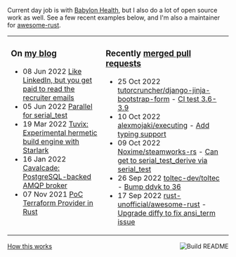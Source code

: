 Current day job is with [Babylon Health](https://github.com/babylonhealth), but I also do a lot of open source work as well. See a few recent examples below, and I'm also a maintainer for [awesome-rust](https://github.com/rust-unofficial/awesome-rust).

<table><tr><td valign="top">

### On [my blog](https://tevps.net/blog)
<!-- blog starts -->
* 08 Jun 2022 [Like LinkedIn, but you get paid to read the recruiter emails](https://tevps.net/blog/2022/06/08/linkedin-with-payment)
* 05 Jun 2022 [Parallel for serial_test](https://tevps.net/blog/2022/06/05/parallel-serial-test)
* 19 Mar 2022 [Tuvix: Experimental hermetic build engine with Starlark](https://tevps.net/blog/2022/03/19/tuvix)
* 16 Jan 2022 [Cavalcade: PostgreSQL-backed AMQP broker](https://tevps.net/blog/2022/01/16/cavalcade-amqp-broker)
* 07 Nov 2021 [PoC Terraform Provider in Rust](https://tevps.net/blog/2021/11/07/poc-terraform-provider-rust)
<!-- blog ends -->

</td><td valign="top">

### Recently [merged pull requests](https://github.com/search?o=desc&q=is%3Apr+author%3Apalfrey+-user%3Apalfrey+is%3Amerged+is%3Apublic&s=created&type=Issues)

<!-- prs starts -->
* 25 Oct 2022 [tutorcruncher/django-jinja-bootstrap-form](https://github.com/tutorcruncher/django-jinja-bootstrap-form) - [CI test 3.6-3.9](https://github.com/tutorcruncher/django-jinja-bootstrap-form/pull/9)
* 10 Oct 2022 [alexmojaki/executing](https://github.com/alexmojaki/executing) - [Add typing support](https://github.com/alexmojaki/executing/pull/57)
* 09 Oct 2022 [Noxime/steamworks-rs](https://github.com/Noxime/steamworks-rs) - [Can get to serial_test_derive via serial_test](https://github.com/Noxime/steamworks-rs/pull/111)
* 26 Sep 2022 [toltec-dev/toltec](https://github.com/toltec-dev/toltec) - [Bump ddvk to 36](https://github.com/toltec-dev/toltec/pull/627)
* 17 Sep 2022 [rust-unofficial/awesome-rust](https://github.com/rust-unofficial/awesome-rust) - [Upgrade diffy to fix ansi_term issue](https://github.com/rust-unofficial/awesome-rust/pull/1351)
<!-- prs ends -->

</td></tr></table>

<a href="https://github.com/palfrey/palfrey/actions"><img src="https://github.com/palfrey/palfrey/workflows/Build%20README/badge.svg?branch=main" align="right" alt="Build README"></a> <a href="https://tevps.net/blog/2020/7/11/customising-github-profile-pages/">How this works</a>
